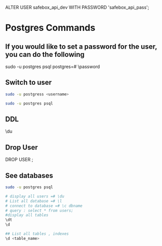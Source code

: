ALTER USER safebox_api_dev WITH PASSWORD 'safebox_api_pass';
# Postgres Commands

## If you would like to set a password for the user, you can do the following

sudo -u postgres psql
postgres=# \password <password>

## Switch to user

```bash
sudo -u postgress <username>

sudo -u postgres psql
```

## DDL

\du 

## Drop User 
DROP USER <username>;

## See databases

```bash
sudo -u postgres psql

# display all users =# \du
# List all database =# \l
# connect to database =# \c dbname
# query : select * from users;
#display all tables 
\dt
\d

## List all tables , indexes 
\d <table_name>
```
